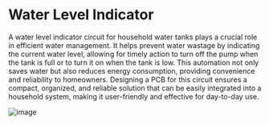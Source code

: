 # Water Level Indicator

A water level indicator circuit for household water tanks plays a crucial role in efficient water management. It helps prevent water wastage by indicating the current water level, allowing for timely action to turn off the pump when the tank is full or to turn it on when the tank is low. This automation not only saves water but also reduces energy consumption, providing convenience and reliability to homeowners. Designing a PCB for this circuit ensures a compact, organized, and reliable solution that can be easily integrated into a household system, making it user-friendly and effective for day-to-day use.

![image](https://github.com/user-attachments/assets/e5e86916-ed2f-4444-8f9f-9521a29da2c6)
